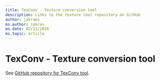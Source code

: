 ```yaml
---
title: TexConv - Texture conversion tool
description: Links to the texture tool repository on GitHub
author: jakrams
ms.author: jakras
ms.date: 02/11/2020
ms.topic: article
---
```


# TexConv - Texture conversion tool

See [GitHub repository for TexConv tool](https://github.com/microsoft/DirectXTex/wiki/Texconv).
